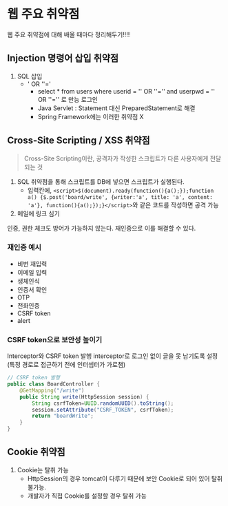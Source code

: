 # 웹 주요 취약점
웹 주요 취약점에 대해 배울 때마다 정리해두기!!!!

## Injection 명령어 삽입 취약점

1. SQL 삽입
    - ' OR ''=' 
      - select * from users where userid = '' OR ''='' and userpwd = '' OR ''='' 로 만능 로그인
      - Java Servlet : Statement 대신 PreparedStatement로 해결
      - Spring Framework에는 이러한 취약점 X

## Cross-Site Scripting / XSS 취약점

> Cross-Site Scripting이란, 공격자가 작성한 스크립트가 다른 사용자에게 전달되는 것 

1. SQL 취약점을 통해 스크립트를 DB에 넣으면 스크립트가 실행된다.
    - 입력칸에, `<script>$(document).ready(function(){a();});function a() {$.post('board/write', {writer:'a', title: 'a', content: 'a'}, function(){a();});}</script>`와 같은 코드를 작성하면 공격 가능
2. 메일에 링크 심기 

인증, 권한 체크도 방어가 가능하지 않는다.
재인증으로 이를 해결할 수 있다.

### 재인증 예시
- 비번 재입력
- 이메일 입력
- 생체인식
- 인증서 확인
- OTP
- 전화인증
- CSRF token
- alert

### CSRF token으로 보안성 높이기 
Interceptor와 CSRF token 발행
interceptor로 로그인 없이 글을 못 남기도록 설정 (특정 경로로 접근하기 전에 인터셉터가 가로챔)
```java
// CSRF token 발행
public class BoardController {
    @GetMapping("/write")
    public String write(HttpSession session) {
        String csrfToken=UUID.randomUUID().toString();
        session.setAttribute("CSRF_TOKEN", csrfToken);
        return "boardWrite";
    }
}
```

## Cookie 취약점

1. Cookie는 탈취 가능
    - HttpSession의 경우 tomcat이 다루기 때문에 보안 Cookie로 되어 있어 탈취 불가능.
    - 개발자가 직접 Cookie를 설정할 경우 탈취 가능